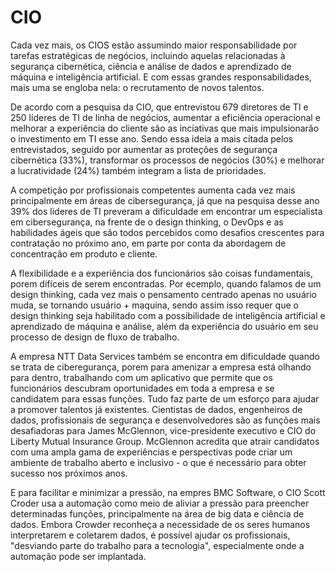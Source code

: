 # CIO
Cada vez mais, os CIOS estão assumindo maior responsabilidade por tarefas estratégicas de negócios, incluindo aquelas relacionadas à segurança cibernética, ciência e análise de dados e aprendizado de máquina e inteligência artificial. E com essas grandes  responsabilidades,  mais uma se engloba  nela: o recrutamento de novos talentos. 

De acordo com a pesquisa da CIO, que entrevistou  679 diretores de TI e 250 líderes de TI de linha de negócios, aumentar a eficiência operacional e melhorar a experiência do cliente são as inciativas que mais impulsionarão o investimento em TI esse ano. Sendo essa  ideia a mais citada pelos entrevistados, seguido por  aumentar as proteções de segurança cibernética (33%), transformar os processos de negócios (30%) e melhorar a lucratividade (24%) também integram a lista de prioridades.

A competição por profissionais competentes aumenta cada vez mais principalmente em áreas de cibersegurança,  já que na pesquisa desse ano 39%  dos lideres de TI preveram a dificuldade em encontrar um especialista em cibersegurança, na frente de o design thinking, o DevOps e as habilidades ágeis que são todos percebidos como desafios crescentes para contratação no próximo ano, em parte por conta da abordagem de concentração em produto e cliente.

A flexibilidade e a experiência dos funcionários são coisas fundamentais, porem difíceis de serem encontradas. Por ecemplo, quando falamos de um design thinking, cada vez mais o pensamento centrado apenas no usuário muda, se tornando usuário + maquina, sendo assim isso requer que o design thinking seja habilitado com a possibilidade  de inteligência artificial e aprendizado de máquina e análise, além da experiência do usuário em seu processo de design de fluxo de trabalho.

A empresa NTT Data Services também se encontra em dificuldade quando se trata de ciberegurança, porem para amenizar a empresa  está olhando para dentro, trabalhando com um aplicativo que permite que os funcionários descubram oportunidades em toda a empresa e se candidatem para essas funções. Tudo faz parte de um esforço para ajudar a promover talentos já existentes.
Cientistas de dados, engenheiros de dados, profissionais de segurança e desenvolvedores são as funções mais desafiadoras para James McGlennon, vice-presidente executivo e CIO do Liberty Mutual Insurance Group. McGlennon acredita que atrair candidatos com uma ampla gama de experiências e perspectivas pode criar um ambiente de trabalho aberto e inclusivo - o que é necessário para obter sucesso nos próximos anos.

E para facilitar e minimizar a pressão, na empres BMC Software, o CIO Scott Croder usa a automação como meio de aliviar a pressão para preencher determinadas funções, principalmente na área de big data e ciência de dados. Embora Crowder reconheça a necessidade de os seres humanos interpretarem e coletarem dados, é possível ajudar os profissionais, "desviando parte do trabalho para a tecnologia", especialmente onde a automação pode ser implantada.


